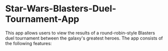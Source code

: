 # Star-Wars-Blasters-Duel-Tournament-App
This app allows users to view the results of a round-robin-style Blasters duel tournament between the galaxy's greatest heroes. The app consists of the following features:
